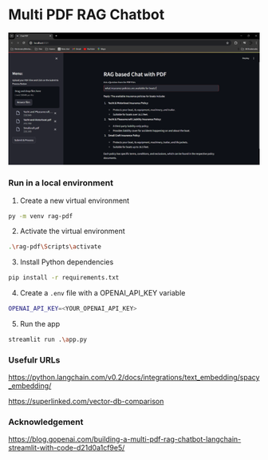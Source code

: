 # Multi PDF RAG Chatbot

![Demo Multi PDF RAG chatbot](./demo/demo_RAG_PDFs.png)

### Run in a local environment

1. Create a new virtual environment

```sh
py -m venv rag-pdf
```

2. Activate the virtual environment

```sh
.\rag-pdf\Scripts\activate
```

3. Install Python dependencies

```sh
pip install -r requirements.txt
```

4. Create a `.env` file with a OPENAI_API_KEY variable

```sh
OPENAI_API_KEY=<YOUR_OPENAI_API_KEY>
```

5. Run the app

```sh
streamlit run .\app.py
```

### Usefulr URLs

https://python.langchain.com/v0.2/docs/integrations/text_embedding/spacy_embedding/

https://superlinked.com/vector-db-comparison


### Acknowledgement 

https://blog.gopenai.com/building-a-multi-pdf-rag-chatbot-langchain-streamlit-with-code-d21d0a1cf9e5/ 